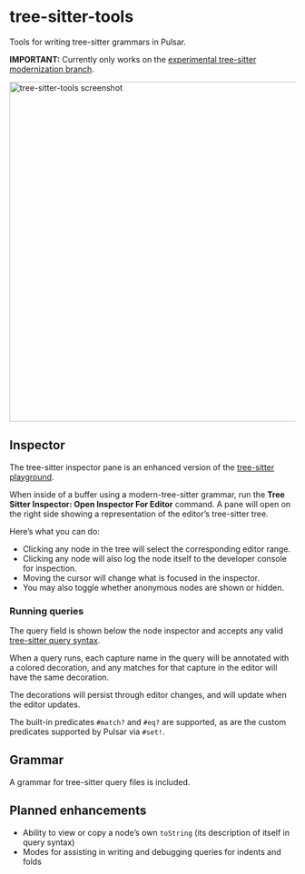 # tree-sitter-tools

Tools for writing tree-sitter grammars in Pulsar.

**IMPORTANT:** Currently only works on the [experimental tree-sitter modernization branch](https://github.com/savetheclocktower/pulsar/tree/tree-sitter-hell).

<img width="599" alt="tree-sitter-tools screenshot" src="https://user-images.githubusercontent.com/3450/227824276-eadd65cf-1264-4a11-855b-574ac9ab6c96.png">

## Inspector

The tree-sitter inspector pane is an enhanced version of the [tree-sitter playground](https://tree-sitter.github.io/tree-sitter/playground).

When inside of a buffer using a modern-tree-sitter grammar, run the **Tree Sitter Inspector: Open Inspector For Editor** command. A pane will open on the right side showing a representation of the editor’s tree-sitter tree.

Here’s what you can do:

* Clicking any node in the tree will select the corresponding editor range.
* Clicking any node will also log the node itself to the developer console for inspection.
* Moving the cursor will change what is focused in the inspector.
* You may also toggle whether anonymous nodes are shown or hidden.

### Running queries

The query field is shown below the node inspector and accepts any valid [tree-sitter query syntax](https://tree-sitter.github.io/tree-sitter/using-parsers#pattern-matching-with-queries).

When a query runs, each capture name in the query will be annotated with a colored decoration, and any matches for that capture in the editor will have the same decoration.

The decorations will persist through editor changes, and will update when the editor updates.

The built-in predicates `#match?` and `#eq?` are supported, as are the custom predicates supported by Pulsar via `#set!`.

## Grammar

A grammar for tree-sitter query files is included.

## Planned enhancements

* Ability to view or copy a node’s own `toString` (its description of itself in query syntax)
* Modes for assisting in writing and debugging queries for indents and folds
